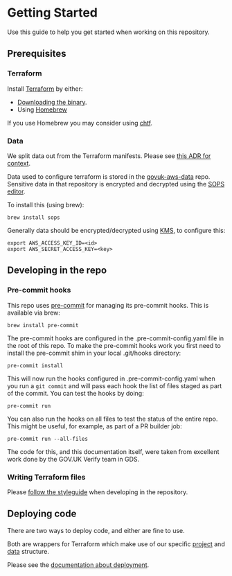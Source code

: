 # Getting Started

Use this guide to help you get started when working on this repository.

## Prerequisites

### Terraform

Install [Terraform](https://terraform.io) by either:

 - [Downloading the binary](https://www.terraform.io/downloads.html).
 - Using [Homebrew](https://brew.sh/)

If you use Homebrew you may consider using [chtf](https://github.com/Yleisradio/homebrew-terraforms).

### Data

We split data out from the Terraform manifests. Please see [this ADR for context](https://github.com/alphagov/govuk-aws/blob/master/doc/architecture/decisions/0017-terraform-data-structure.md).

Data used to configure terraform is stored in the [govuk-aws-data](https://github.com/alphagov/govuk-aws-data) repo. Sensitive data in that repository is encrypted and decrypted using the [SOPS editor](https://github.com/mozilla/sops).

To install this (using brew):

`brew install sops`

Generally data should be encrypted/decrypted using [KMS](https://aws.amazon.com/kms/), to configure this:

```
export AWS_ACCESS_KEY_ID=<id>
export AWS_SECRET_ACCESS_KEY=<key>
```

## Developing in the repo

### Pre-commit hooks

This repo uses [pre-commit](http://pre-commit.com/) for managing its pre-commit
hooks. This is available via brew:

```
brew install pre-commit
```

The pre-commit hooks are configured in the .pre-commit-config.yaml file in the
root of this repo. To make the pre-commit hooks work you first need to install
the pre-commit shim in your local .git/hooks directory:

```
pre-commit install
```

This will now run the hooks configured in .pre-commit-config.yaml when you run a
`git commit` and will pass each hook the list of files staged as part of the
commit. You can test the hooks by doing:

```
pre-commit run
```

You can also run the hooks on all files to test the status of the entire repo.
This might be useful, for example, as part of a PR builder job:

```
pre-commit run --all-files
```

The code for this, and this documentation itself, were taken from excellent work
done by the GOV.UK Verify team in GDS.

### Writing Terraform files

Please [follow the styleguide](styleguide.md) when developing in the repository.

## Deploying code

There are two ways to deploy code, and either are fine to use.

Both are wrappers for Terraform which make use of our specific [project](https://github.com/alphagov/govuk-aws/blob/master/doc/architecture/decisions/0010-terraform-directory-structure.md) and [data](https://github.com/alphagov/govuk-aws/blob/master/doc/architecture/decisions/0017-terraform-data-structure.md) structure.

Please see the [documentation about deployment](deploying-terraform.md).
